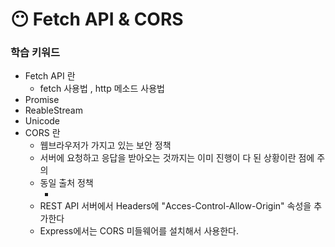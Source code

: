 # 😶 Fetch API & CORS

### 학습 키워드

* Fetch API 란
  * fetch 사용법 , http 메소드 사용법
* Promise
* ReableStream
* Unicode
* CORS 란
  * 웹브라우저가 가지고 있는 보안 정책
  * 서버에 요청하고 응답을 받아오는 것까지는 이미 진행이 다 된 상황이란 점에 주의
  * 동일 출처 정책
    * &#x20;
  * REST API 서버에서 Headers에 "Acces-Control-Allow-Origin" 속성을 추가한다
  * Express에서는 CORS 미들웨어를 설치해서 사용한다.
